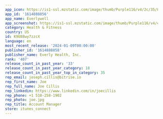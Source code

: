 ```yaml
---
app_icon: https://is1-ssl.mzstatic.com/image/thumb/Purple116/v4/2c/35/8e/2c358e90-7e37-7f65-7b20-07f54fd1b17d/AppIcon-0-0-1x_U007emarketing-0-6-0-85-220.png/1024x1024bb.png
app_id: '1614888856'
app_name: Everlywell
app_screenshot: https://is1-ssl.mzstatic.com/image/thumb/Purple116/v4/c8/a9/88/c8a9886d-bf97-a665-9061-a6c44992ecce/4c73f308-60a2-4f2f-882d-f19744017923_AS6.5_1.jpg/1242x2688bb.png
category: Health & Fitness
country: US
id: K9U88wy7zzcX
language: en
most_recent_release: '2024-01-09T00:00:00'
publisher_id: '1614888858'
publisher_name: Everly Health, Inc.
rank: '407'
release_count_in_past_year: '33'
release_count_in_past_year_category: 18
release_count_in_past_year_top_in_category: 35
rep_email: joseph.cillis@bitrise.io
rep_first_name: Joe
rep_full_name: Joe Cillis
rep_linkedin: https://www.linkedin.com/in/joecillis
rep_phone: +1 518-258-1902
rep_photo: joe.jpg
rep_title: Account Manager
store: itunes_connect
---
```

